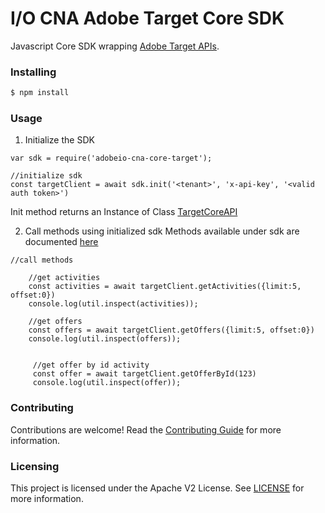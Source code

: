 # I/O CNA Adobe Target Core SDK
Javascript Core SDK wrapping [Adobe Target APIs](https://developers.adobetarget.com/api/).


### Installing

```bash
$ npm install
```

### Usage
1) Initialize the SDK

```
var sdk = require('adobeio-cna-core-target');

//initialize sdk
const targetClient = await sdk.init('<tenant>', 'x-api-key', '<valid auth token>')
```
Init method returns an Instance of Class [TargetCoreAPI](./docs/SDK.md)

2) Call methods using initialized sdk
Methods available under sdk are documented [here](./docs/SDK.md)

```
//call methods

    //get activities
    const activities = await targetClient.getActivities({limit:5, offset:0})
    console.log(util.inspect(activities));

    //get offers
    const offers = await targetClient.getOffers({limit:5, offset:0})
    console.log(util.inspect(offers));


     //get offer by id activity
     const offer = await targetClient.getOfferById(123)
     console.log(util.inspect(offer));
```

### Contributing

Contributions are welcome! Read the [Contributing Guide](./.github/CONTRIBUTING.md) for more information.

### Licensing

This project is licensed under the Apache V2 License. See [LICENSE](LICENSE) for more information.
